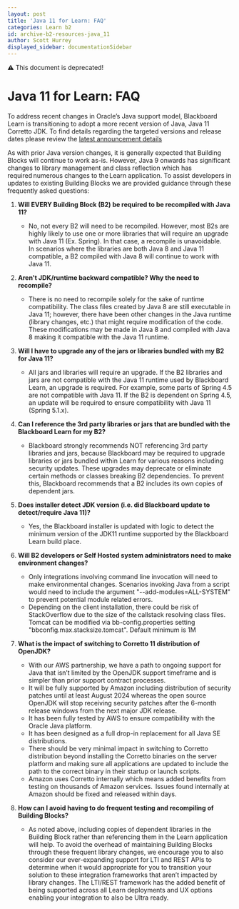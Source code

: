 ```yaml
---
layout: post
title: 'Java 11 for Learn: FAQ'
categories: Learn b2
id: archive-b2-resources-java_11
author: Scott Hurrey
displayed_sidebar: documentationSidebar
---
```


:warning: This document is deprecated!

<VersioningTracker frontMatter={frontMatter}/>

# Java 11 for Learn: FAQ

To address recent changes in Oracle’s Java support model, Blackboard Learn is transitioning to adopt a more recent version of Java, Java 11 Corretto JDK. To find details regarding the targeted versions and release dates please review the [latest announcement details](./prepare-for-java11.md)

As with prior Java version changes, it is generally expected that Building Blocks will continue to work as-is. However, Java 9 onwards has significant changes to library management and class reflection which has required numerous changes to the Learn application. To assist developers in updates to existing Building Blocks we are provided guidance through these frequently asked questions:

1. **Will EVERY Building Block (B2) be required to be recompiled with Java 11?**

   - No, not every B2 will need to be recompiled. However, most B2s are highly likely to use one or more libraries that will require an upgrade with Java 11 (Ex. Spring). In that case, a recompile is unavoidable.  
     In scenarios where the libraries are both Java 8 and Java 11 compatible, a B2 compiled with Java 8 will continue to work with Java 11.

2. **Aren't JDK/runtime backward compatible? Why the need to recompile?**

   - There is no need to recompile solely for the sake of runtime compatibility. The class files created by Java 8 are still executable in Java 11; however, there have been other changes in the Java runtime (library changes, etc.) that might require modification of the code. These modifications may be made in Java 8 and compiled with Java 8 making it compatible with the Java 11 runtime.

3. **Will I have to upgrade any of the jars or libraries bundled with my B2 for Java 11?**

   - All jars and libraries will require an upgrade. If the B2 libraries and jars are not compatible with the Java 11 runtime used by Blackboard Learn, an upgrade is required. For example, some parts of Spring 4.5 are not compatible with Java 11. If the B2 is dependent on Spring 4.5, an update will be required to ensure compatibility with Java 11 (Spring 5.1.x).

4. **Can I reference the 3rd party libraries or jars that are bundled with the Blackboard Learn for my B2?**

   - Blackboard strongly recommends NOT referencing 3rd party libraries and jars, because Blackboard may be required to upgrade libraries or jars bundled within Learn for various reasons including security updates. These upgrades may deprecate or eliminate certain methods or classes breaking B2 dependencies. To prevent this, Blackboard recommends that a B2 includes its own copies of dependent jars.

5. **Does installer detect JDK version (i.e. did Blackboard update to detect/require Java 11)?**

   - Yes, the Blackboard installer is updated with logic to detect the minimum version of the JDK11 runtime supported by the Blackboard Learn build place.

6. **Will B2 developers or Self Hosted system administrators need to make environment changes?**

   - Only integrations involving command line invocation will need to make environmental changes. Scenarios invoking Java from a script would need to include the argument "--add-modules=ALL-SYSTEM" to prevent potential module related errors.
   - Depending on the client installation, there could be risk of StackOverflow due to the size of the callstack resolving class files. Tomcat can be modified via bb-config.properties setting "bbconfig.max.stacksize.tomcat". Default minimum is 1M

7. **What is the impact of switching to Corretto 11 distribution of OpenJDK?**

   - With our AWS partnership, we have a path to ongoing support for Java that isn’t limited by the OpenJDK support timeframe and is simpler than prior support contract processes.
   - It will be fully supported by Amazon including distribution of security patches until at least August 2024 whereas the open source OpenJDK will stop receiving security patches after the 6-month release windows from the next major JDK release.
   - It has been fully tested by AWS to ensure compatibility with the Oracle Java platform.
   - It has been designed as a full drop-in replacement for all Java SE distributions.
   - There should be very minimal impact in switching to Corretto distribution beyond installing the Corretto binaries on the server platform and making sure all applications are updated to include the path to the correct binary in their startup or launch scripts.
   - Amazon uses Corretto internally which means added benefits from testing on thousands of Amazon services.  Issues found internally at Amazon should be fixed and released within days.

8. **How can I avoid having to do frequent testing and recompiling of Building Blocks?**

   - As noted above, including copies of dependent libraries in the Building Block rather than referencing them in the Learn application will help. To avoid the overhead of maintaining Building Blocks through these frequent library changes, we encourage you to also consider our ever-expanding support for LTI and REST APIs to determine when it would appropriate for you to transition your solution to these integration frameworks that aren’t impacted by library changes. The LTI/REST framework has the added benefit of being supported across all Learn deployments and UX options enabling your integration to also be Ultra ready.

<AuthorBox frontMatter={frontMatter}/>
